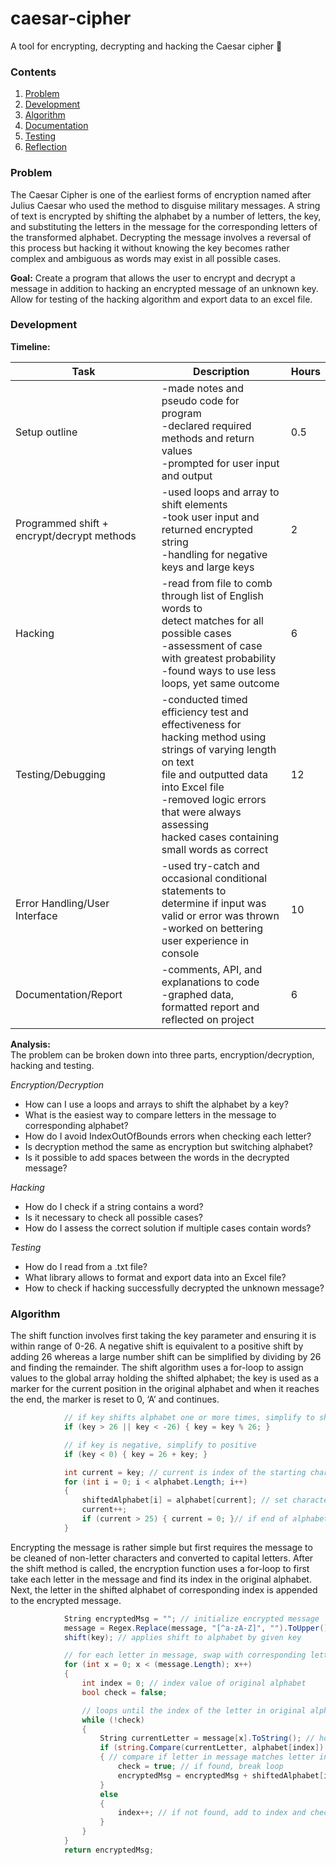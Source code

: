 # caesar-cipher
A tool for encrypting, decrypting and hacking the Caesar cipher 🦝

### Contents
1.  [Problem](#PROBLEM)
2.  [Development](#DEVELOPMENT)
3.  [Algorithm](#ALGORITHM)
4.  [Documentation](#DOCUMENTATION)
5.  [Testing](#TESTING)
6.  [Reflection](#REFLECTION)

### Problem <a name = "PROBLEM"></a>
The Caesar Cipher is one of the earliest forms of encryption named after Julius Caesar who
used the method to disguise military messages. A string of text is encrypted by shifting the
alphabet by a number of letters, the key, and substituting the letters in the message for the
corresponding letters of the transformed alphabet. Decrypting the message involves a reversal
of this process but hacking it without knowing the key becomes rather complex and ambiguous
as words may exist in all possible cases.

**Goal:** Create a program that allows the user to encrypt and decrypt a message in addition to
hacking an encrypted message of an unknown key. Allow for testing of the hacking algorithm and export data to an excel file.

### Development <a name = "DEVELOPMENT"></a>
**Timeline:** 

| Task | Description | Hours |
|--------------------------------------------|-------------------------------------------------------------------------------------------------------------------------------------------------------------------------------------------------------------------------------------------------------------------|-------|
| Setup outline | -made notes and pseudo code for program<br>-declared required methods and return values<br>-prompted for user input and output | 0.5 |
| Programmed shift + encrypt/decrypt methods | -used loops and array to shift elements<br>-took user input and returned encrypted string<br>-handling for negative keys and large keys | 2 |
| Hacking | -read from file to comb through list of English words to<br>detect matches for all possible cases<br>-assessment of case with greatest probability<br>-found ways to use less loops, yet same outcome | 6 |
| Testing/Debugging | -conducted timed efficiency test and effectiveness for<br>hacking method using strings of varying length on text<br>file and outputted data into Excel file<br>-removed logic errors that were always assessing<br>hacked cases containing small words as correct | 12 |
| Error Handling/User Interface | -used try-catch and occasional conditional statements to<br>determine if input was valid or error was thrown<br>-worked on bettering user experience in console | 10 |
| Documentation/Report | -comments, API, and explanations to code<br>-graphed data, formatted report and reflected on project | 6 |

**Analysis:**  
The problem can be broken down into three parts, encryption/decryption, hacking and testing.

*Encryption/Decryption*
- How can I use a loops and arrays to shift the alphabet by a key?
- What is the easiest way to compare letters in the message to corresponding alphabet?
- How do I avoid IndexOutOfBounds errors when checking each letter?
- Is decryption method the same as encryption but switching alphabet?
- Is it possible to add spaces between the words in the decrypted message?

*Hacking*
- How do I check if a string contains a word?
- Is it necessary to check all possible cases?
- How do I assess the correct solution if multiple cases contain words?

*Testing*
- How do I read from a .txt file?
- What library allows to format and export data into an Excel file?
- How to check if hacking successfully decrypted the unknown message?  

### Algorithm <a name = "ALGORITHM"></a>  

The shift function involves first taking the key parameter and ensuring it is within range of 0-26. A
negative shift is equivalent to a positive shift by adding 26 whereas a large number shift can be simplified
by dividing by 26 and finding the remainder. The shift algorithm uses a for-loop to assign values to the
global array holding the shifted alphabet; the key is used as a marker for the current position in the
original alphabet and when it reaches the end, the marker is reset to 0, ‘A’ and continues.  

```C#
            // if key shifts alphabet one or more times, simplify to shift less than 26 char
            if (key > 26 || key < -26) { key = key % 26; }

            // if key is negative, simplify to positive
            if (key < 0) { key = 26 + key; }

            int current = key; // current is index of the starting char wanted for new alphabet
            for (int i = 0; i < alphabet.Length; i++)
            {
                shiftedAlphabet[i] = alphabet[current]; // set characters for new alphabet
                current++;
                if (current > 25) { current = 0; }// if end of alphabet is reached, reset index back to 'A'
            }
```

Encrypting the message is rather simple but first requires the message to be cleaned of non-letter
characters and converted to capital letters. After the shift method is called, the encryption function uses a
for-loop to first take each letter in the message and find its index in the original alphabet. Next, the letter in
the shifted alphabet of corresponding index is appended to the encrypted message.  

```C#  
            String encryptedMsg = ""; // initialize encrypted message
            message = Regex.Replace(message, "[^a-zA-Z]", "").ToUpper();  // remove all non letter characters from string +  make upper case
            shift(key); // applies shift to alphabet by given key

            // for each letter in message, swap with corresponding letter in new alphabet
            for (int x = 0; x < (message.Length); x++)
            {
                int index = 0; // index value of original alphabet
                bool check = false;

                // loops until the index of the letter in original alpha is found for single letter in message
                while (!check)
                {
                    String currentLetter = message[x].ToString(); // hold current letter of message
                    if (string.Compare(currentLetter, alphabet[index]) == 0)
                    { // compare if letter in message matches letter in alpha of current index
                        check = true; // if found, break loop
                        encryptedMsg = encryptedMsg + shiftedAlphabet[index]; // add the letter from the corresponding index of new alpha
                    }
                    else
                    {
                        index++; // if not found, add to index and check again
                    }
                }
            }
            return encryptedMsg;  
```





